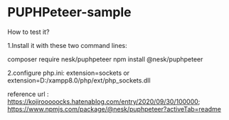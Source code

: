 # PUPHPeteer-sample

How to test it?

1.Install it with these two command lines:

composer require nesk/puphpeteer
npm install @nesk/puphpeteer

2.configure php.ini:
extension=sockets or extension=D:/xampp8.0/php/ext/php_sockets.dll

reference url :
https://kojirooooocks.hatenablog.com/entry/2020/09/30/100000;
https://www.npmjs.com/package/@nesk/puphpeteer?activeTab=readme
